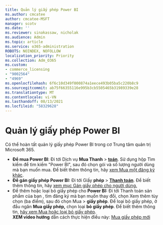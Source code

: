```yaml
---
title: Quản lý giấy phép Power BI
ms.author: cmcatee
author: cmcatee-MSFT
manager: scotv
ms.date: ''
ms.reviewer: sinakassaw, nicholak
ms.audience: Admin
ms.topic: article
ms.service: o365-administration
ROBOTS: NOINDEX, NOFOLLOW
localization_priority: Priority
ms.collection: Adm_O365
ms.custom:
- commerce_licensing
- "9002564"
- "4969"
ms.openlocfilehash: 6f6c10d349f000874a1eece493b05ba5c220b8c9
ms.sourcegitcommit: ab75f66355116e995b3cb5505465b31989339e28
ms.translationtype: MT
ms.contentlocale: vi-VN
ms.lasthandoff: 08/13/2021
ms.locfileid: "58329628"
---
```

# <a name="power-bi-license-management"></a>Quản lý giấy phép Power BI

Có thể hoàn tất quản lý giấy phép Power BI trong cơ Trung tâm quản trị Microsoft 365.

- **Để mua Power BI**: Đi tới Dịch vụ **Mua Thanh** \> **[toán](https://go.microsoft.com/fwlink/p/?linkid=868433)**. Sử dụng hộp Tìm kiếm để tìm kiếm "Power BI", sau đó chọn gói và số lượng người dùng mà bạn muốn mua. Để biết thêm thông tin, hãy [xem Mua một đăng ký khác](https://docs.microsoft.com/microsoft-365/commerce/try-or-buy-microsoft-365#buy-a-different-subscription).
- **Để gán giấy phép Power BI:** Đi tới Giấy **phép**  >  **[Thanh toán](https://go.microsoft.com/fwlink/p/?linkid=842264)**. Để biết thêm thông tin, hãy [xem mục Gán giấy phép cho người dùng.](https://docs.microsoft.com/microsoft-365/admin/manage/assign-licenses-to-users)
- Để thêm hoặc loại bỏ giấy phép cho **Power BI:** Đi tới Thanh toán sản phẩm của bạn , tìm đăng ký mà bạn muốn thay đổi, chọn Xem thêm tùy chọn (ba điểm), sau đó chọn Mua  >  **[](https://go.microsoft.com/fwlink/p/?linkid=842054)** **giấy phép**.  Để loại bỏ giấy phép, ở đầu ngăn **Mua giấy phép,** chọn loại **bỏ giấy phép**. Để biết thêm thông tin, [hãy xem Mua hoặc loại bỏ giấy phép](https://docs.microsoft.com/microsoft-365/commerce/licenses/buy-licenses).\
**XEM video hướng** dẫn cách thực hiện điều này: [Mua giấy phép mới](https://go.microsoft.com/fwlink/p/?linkid=2154857)
